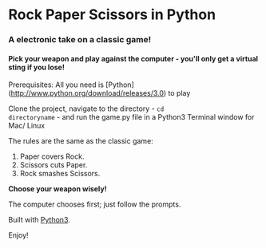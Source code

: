 # Rock Paper Scissors in Python
### A electronic take on a classic game! 
#### Pick your weapon and play against the computer - you'll only get a virtual sting if you lose! 

Prerequisites: All you need is [Python] (http://www.python.org/download/releases/3.0) to play 

Clone the project, navigate to the directory - <code>cd directoryname</code> - and run the game.py file in a Python3 Terminal window for Mac/ Linux 

The rules are the same as the classic game: 

  1. Paper covers Rock.   
  2. Scissors cuts Paper.   
  3. Rock smashes Scissors.  

**Choose your weapon wisely!** 

The computer chooses first; just follow the prompts. 

Built with [Python3](http://www.python.org/download/releases/3.0). 

Enjoy!  